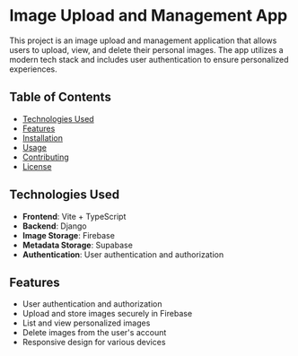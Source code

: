 # Image Upload and Management App

This project is an image upload and management application that allows users to upload, view, and delete their personal images. The app utilizes a modern tech stack and includes user authentication to ensure personalized experiences.

## Table of Contents

- [Technologies Used](#technologies-used)
- [Features](#features)
- [Installation](#installation)
- [Usage](#usage)
- [Contributing](#contributing)
- [License](#license)

## Technologies Used

- **Frontend**: Vite + TypeScript
- **Backend**: Django
- **Image Storage**: Firebase
- **Metadata Storage**: Supabase
- **Authentication**: User authentication and authorization

## Features

- User authentication and authorization
- Upload and store images securely in Firebase
- List and view personalized images
- Delete images from the user's account
- Responsive design for various devices

